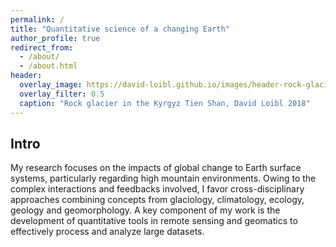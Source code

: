 ```yaml
---
permalink: /
title: "Quantitative science of a changing Earth"
author_profile: true
redirect_from: 
  - /about/
  - /about.html
header:
  overlay_image: https://david-loibl.github.io/images/header-rock-glacier-kyrgyzstan.jpg
  overlay_filter: 0.5
  caption: "Rock glacier in the Kyrgyz Tien Shan, David Loibl 2018"
---
```


## Intro
My research focuses on the impacts of global change to Earth surface systems, particularly regarding high mountain environments. Owing to the complex interactions and feedbacks involved, I favor cross-disciplinary approaches combining concepts from glaciology, climatology, ecology, geology and geomorphology. A key component of my work is the development of quantitative tools in remote sensing and geomatics to effectively process and analyze large datasets.


